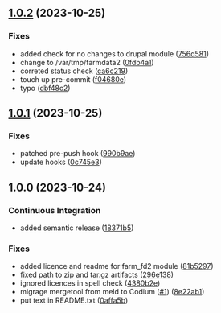 ## [1.0.2](https://github.com/FarmData2/temp-spike/compare/v1.0.1...v1.0.2) (2023-10-25)


### Fixes

* added check for no changes to drupal module ([756d581](https://github.com/FarmData2/temp-spike/commit/756d5815648b574efddf52ee6deda5718ee6a1c1))
* change to /var/tmp/farmdata2 ([0fdb4a1](https://github.com/FarmData2/temp-spike/commit/0fdb4a1226dd0534401dc16d1f6b3f993b77bc8e))
* correted status check ([ca6c219](https://github.com/FarmData2/temp-spike/commit/ca6c219a25588ba072f7149125682edcf20f1980))
* touch up pre-commit ([f04680e](https://github.com/FarmData2/temp-spike/commit/f04680edd997c847cff76abce1ab53a02703834b))
* typo ([dbf48c2](https://github.com/FarmData2/temp-spike/commit/dbf48c20222878c7c1b31008e1565100c5f4f7f0))

## [1.0.1](https://github.com/FarmData2/temp-spike/compare/v1.0.0...v1.0.1) (2023-10-25)


### Fixes

* patched pre-push hook ([990b9ae](https://github.com/FarmData2/temp-spike/commit/990b9aedd30ae85473bdc704c321ab5350d83009))
* update hooks ([0c745e3](https://github.com/FarmData2/temp-spike/commit/0c745e37efe2245c2bed99f6f25fc9adc53dd0ff))

## 1.0.0 (2023-10-24)


### Continuous Integration

* added semantic release ([18371b5](https://github.com/FarmData2/temp-spike/commit/18371b57a76cf51f0d34772e300f5c17ef5473e6))


### Fixes

* added licence and readme for farm_fd2 module ([81b5297](https://github.com/FarmData2/temp-spike/commit/81b5297e60cb64b4dc36e5bcc0cdc16a9139cc90))
* fixed path to zip and tar.gz artifacts ([296e138](https://github.com/FarmData2/temp-spike/commit/296e138edbccd1a45eec01642519c5c2c53dced8))
* ignored licences in spell check ([4380b2e](https://github.com/FarmData2/temp-spike/commit/4380b2edb13233e047922d1aafe0cb24ea677288))
* migrage mergetool from meld to Codium ([#1](https://github.com/FarmData2/temp-spike/issues/1)) ([8e22ab1](https://github.com/FarmData2/temp-spike/commit/8e22ab17f6f3860b7380613c3b0d7078281a6cf2))
* put text in README.txt ([0affa5b](https://github.com/FarmData2/temp-spike/commit/0affa5bc37778d88fdd99283ab9e952a71da9e21))

